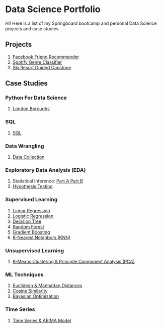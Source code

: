 # Data Science Portfolio

Hi! Here is a list of my Springboard bootcamp and personal Data Science projects and case studies.
 
## Projects
1. [Facebook Friend Recommender](https://github.com/HarshaMalireddy/Data-Science-Portfolio/tree/main/Projects/Facebook-Friend-Recommeder-Capstone/Datasets/facebook)
2. [Spotify Genre Classifier](https://github.com/HarshaMalireddy/Data-Science-Portfolio/tree/main/Projects/Spotify-Genre-Classifier-Capstone) 
3. [Ski Resort Guided Capstone](https://github.com/HarshaMalireddy/Data-Science-Portfolio/tree/main/Projects/Ski-Resort-Guided-Capstone)
## Case Studies
### Python For Data Science
1. [London Boroughs](https://github.com/HarshaMalireddy/Data-Science-Portfolio/blob/main/Case%20Studies/Python%20For%20Data%20Science/London-Boroughs/London-Boroughs.ipynb)
### SQL
1. [SQL](https://github.com/HarshaMalireddy/Data-Science-Portfolio/blob/main/Case%20Studies/SQL/SQLTasks%20Tier%201.sql)
### Data Wrangling
1. [Data Collection](https://github.com/HarshaMalireddy/Data-Science-Portfolio/blob/main/Case%20Studies/Data%20Wrangling/API/api_data_wrangling_mini_project.ipynb)
### Exploratory Data Analysis (EDA)
1. Statistical Inference: [Part A](https://github.com/HarshaMalireddy/Data-Science-Portfolio/blob/main/Case%20Studies/Exploratory%20Data%20Analysis%20(EDA)/Statistical%20Inference/Frequentist%20Inference%20Case%20Study%20-%20Part%20A.ipynb)[ Part B](https://github.com/HarshaMalireddy/Data-Science-Portfolio/blob/main/Case%20Studies/Exploratory%20Data%20Analysis%20(EDA)/Statistical%20Inference/Frequentist%20Inference%20Case%20Study%20-%20Part%20B%20(2).ipynb)
2. [Hypothesis Testing](https://github.com/HarshaMalireddy/Data-Science-Portfolio/blob/main/Case%20Studies/Exploratory%20Data%20Analysis%20(EDA)/Hypothesis%20Testing/Springboard%20Apps%20project.ipynb)
### Supervised Learning
1. [Linear Regression](https://github.com/HarshaMalireddy/Data-Science-Portfolio/blob/main/Case%20Studies/Supervised%20Learning/Linear%20Regression/Springboard%20Regression%20Case%20Study%20-%20the%20Red%20Wine%20Dataset.ipynb)
2. [Logistic Regression](https://github.com/HarshaMalireddy/Data-Science-Portfolio/blob/main/Case%20Studies/Supervised%20Learning/Logistic_Regression/Logistic%20Regression%20Advanced%20Case%20Study.ipynb)
3. [Decision Tree](https://github.com/HarshaMalireddy/Data-Science-Portfolio/blob/main/Case%20Studies/Supervised%20Learning/Decision_Tree/Decision%20Tree%20Specialty%20Coffee%20Case%20Study.ipynb)
4. [Random Forest](https://github.com/HarshaMalireddy/Data-Science-Portfolio/blob/main/Case%20Studies/Supervised%20Learning/Random_Forest/Random%20Forest%20Covid19%20Case%20Study.ipynb)
5. [Gradient Boosting](https://github.com/HarshaMalireddy/Data-Science-Portfolio/blob/main/Case%20Studies/Supervised%20Learning/Gradient_Boosting/Gradient%20Boosting%20Case%20Study.ipynb) 
6. [K-Nearest Neighbors (KNN)](https://github.com/HarshaMalireddy/Data-Science-Portfolio/blob/main/Case%20Studies/Supervised%20Learning/KNN%20%26%20GridSearch/KNN%20%26%20GridSearch.ipynb)
### Unsupervised Learning
1. [K-Means Clustering & Principle Component Analysis (PCA)](https://github.com/HarshaMalireddy/Data-Science-Portfolio/blob/main/Case%20Studies/Unsupervised%20Learning/K-Means%20Clustering%20%26%20PCA/K-Means%20Clustering%20%26%20PCA.ipynb)
### ML Techniques
1. [Euclidean & Manhattan Distances](https://github.com/HarshaMalireddy/Data-Science-Portfolio/blob/main/Case%20Studies/ML%20Techniques/Euclidean_%26_Manhattan_Distances/Euclidean_and_Manhattan_Distances_Case_Study.ipynb)
2. [Cosine Similarity](https://github.com/HarshaMalireddy/Data-Science-Portfolio/blob/main/Case%20Studies/ML%20Techniques/Cosine_Similarity/Cosine_Similarity_Case_Study.ipynbs)
3. [Bayesian Optimization](https://github.com/HarshaMalireddy/Data-Science-Portfolio/blob/main/Case%20Studies/ML%20Techniques/Bayesian%20Optimization/Bayesian%20Optimization.ipynb) 
### Time Series
1. [Time Series & ARIMA Model](https://github.com/HarshaMalireddy/Data-Science-Portfolio/blob/main/Case%20Studies/Time%20Series/Time%20Series%20%26%20ARIMA%20Model.ipynb)